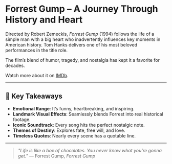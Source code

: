 # Forrest Gump – A Journey Through History and Heart

Directed by Robert Zemeckis, *Forrest Gump* (1994) follows the life of a simple man with a big heart who inadvertently influences key moments in American history. Tom Hanks delivers one of his most beloved performances in the title role.

The film’s blend of humor, tragedy, and nostalgia has kept it a favorite for decades.

Watch more about it on [IMDb](https://www.imdb.com/title/tt0109830/).

---

## 🔑 Key Takeaways

* **Emotional Range**: It’s funny, heartbreaking, and inspiring.
* **Landmark Visual Effects**: Seamlessly blends Forrest into real historical footage.
* **Iconic Soundtrack**: Every song hits the perfect nostalgic note.
* **Themes of Destiny**: Explores fate, free will, and love.
* **Timeless Quotes**: Nearly every scene has a quotable line.

---

> *"Life is like a box of chocolates. You never know what you're gonna get."*
> — Forrest Gump, *Forrest Gump*